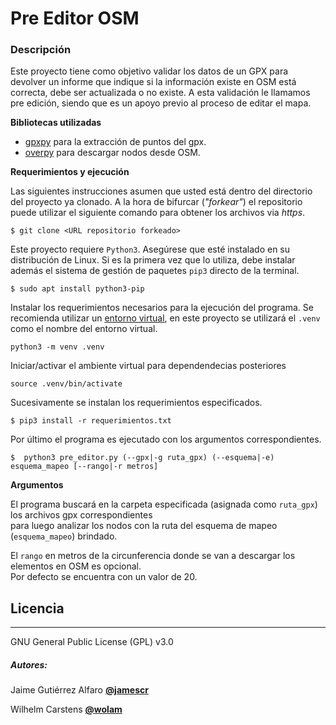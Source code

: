 # Pre Editor OSM 

### Descripción     
Este proyecto tiene como objetivo validar los datos de un GPX para devolver un informe que indique si la información existe en OSM está correcta, debe ser actualizada o no existe. A esta validación le llamamos pre edición, siendo que es un apoyo previo al proceso de editar el mapa. 

**Bibliotecas utilizadas**

* [gpxpy](https://pypi.org/project/gpxpy/) para la extracción de puntos del gpx.
* [overpy](https://github.com/DinoTools/python-overpy)  para descargar nodos desde OSM.

**Requerimientos y ejecución**

Las siguientes instrucciones asumen que usted está dentro del directorio del proyecto ya clonado. A la hora de bifurcar (*"forkear"*) el repositorio puede utilizar el siguiente comando para obtener los archivos via *https*.
```
$ git clone <URL repositorio forkeado>
```

Este proyecto requiere `Python3`. Asegúrese que esté instalado en su distribución de Linux.  Si es la primera vez que lo utiliza, debe instalar además el sistema de gestión de paquetes `pip3` directo de la terminal.
```
$ sudo apt install python3-pip
```

Instalar los requerimientos necesarios para la ejecución del programa. Se recomienda utilizar un [entorno virtual](https://python-docs-es.readthedocs.io/es/3.8/library/venv.html), en este proyecto se utilizará el `.venv` como el nombre del entorno virtual.

```
python3 -m venv .venv
```

Iniciar/activar el ambiente virtual para dependendecias posteriores

```
source .venv/bin/activate
```

Sucesivamente se instalan los requerimientos especificados.

```
$ pip3 install -r requerimientos.txt
```

Por último el programa es ejecutado con los argumentos correspondientes.

```
$  python3 pre_editor.py (--gpx|-g ruta_gpx) (--esquema|-e) esquema_mapeo [--rango|-r metros]
```

**Argumentos**

El programa buscará en la carpeta especificada (asignada como `ruta_gpx`) los archivos gpx correspondientes\
para luego analizar los nodos con la ruta del esquema de mapeo (`esquema_mapeo`) brindado.

El `rango` en metros de la circunferencia donde se van a descargar los elementos en OSM es opcional.\
Por defecto se encuentra con un valor de 20.


## Licencia
---
GNU General Public License (GPL) v3.0

##### Autores:
Jaime Gutiérrez Alfaro [**@jamescr**](https://github.com/jamescr)

Wilhelm Carstens [**@wolam**](https://github.com/Wolam)

